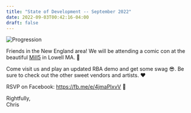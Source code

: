 ```yaml
---
title: "State of Development -- September 2022"
date: 2022-09-03T00:42:16-04:00
draft: false
---
```


![Progression](/events/popcomic.jpeg)

Friends in the New England area! We will be attending a comic con at the beautiful [Mill5](https://millno5.com/) in Lowell MA. 🧵 

Come visit us and play an updated RBA demo and get some swag 😎. 
Be sure to check out the other sweet vendors and artists. ❤️

RSVP on Facebook: https://fb.me/e/4jmaPIxvV 📅 




Rightfully,
<br />
Chris